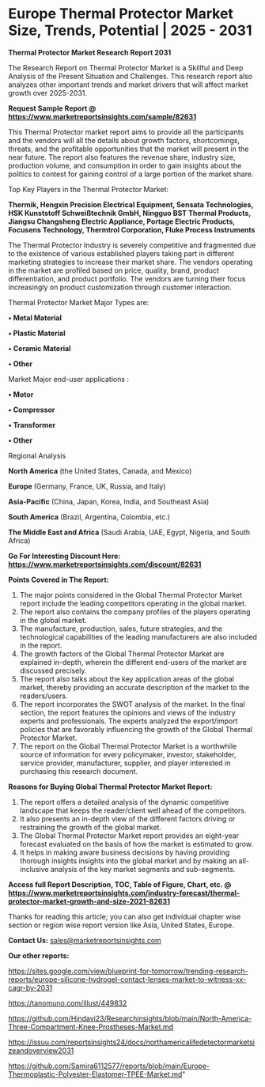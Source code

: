 # Europe Thermal Protector Market Size, Trends, Potential | 2025 - 2031

<strong>Thermal Protector Market Research Report 2031</strong>

The Research Report on Thermal Protector Market is a Skillful and Deep Analysis of the Present Situation and Challenges. This research report also analyzes other important trends and market drivers that will affect market growth over 2025-2031.

<strong>Request Sample Report @ <a href=https://www.marketreportsinsights.com/sample/82631>https://www.marketreportsinsights.com/sample/82631</a></strong>

This Thermal Protector market report aims to provide all the participants and the vendors will all the details about growth factors, shortcomings, threats, and the profitable opportunities that the market will present in the near future. The report also features the revenue share, industry size, production volume, and consumption in order to gain insights about the politics to contest for gaining control of a large portion of the market share.

Top Key Players in the Thermal Protector Market:

<strong>Thermik, Hengxin Precision Electrical Equipment, Sensata Technologies, HSK Kunststoff Schweißtechnik GmbH, Ningguo BST Thermal Products, Jiangsu Changsheng Electric Appliance, Portage Electric Products, Focusens Technology, Thermtrol Corporation, Fluke Process Instruments</strong>

The Thermal Protector Industry is severely competitive and fragmented due to the existence of various established players taking part in different marketing strategies to increase their market share. The vendors operating in the market are profiled based on price, quality, brand, product differentiation, and product portfolio. The vendors are turning their focus increasingly on product customization through customer interaction.

Thermal Protector Market Major Types are:

<strong>• Metal Material

• Plastic Material

• Ceramic Material

• Other</strong>

Market Major end-user applications :

<strong>• Motor

• Compressor

• Transformer

• Other</strong>

Regional Analysis

</u><strong><b>North America</b></strong> (the United States, Canada, and Mexico)

<strong><b>Europe </b></strong>(Germany, France, UK, Russia, and Italy)

<strong><b>Asia-Pacific</b></strong> (China, Japan, Korea, India, and Southeast Asia)

<strong><b>South America</b></strong> (Brazil, Argentina, Colombia, etc.)

<strong><b>The Middle East and Africa</b></strong> (Saudi Arabia, UAE, Egypt, Nigeria, and South Africa)

<strong>Go For Interesting Discount Here: <a href=https://www.marketreportsinsights.com/discount/82631>https://www.marketreportsinsights.com/discount/82631</a></strong>

<strong>Points Covered in The Report:</strong>
<ol>
  <li>The major points considered in the Global Thermal Protector Market report include the leading competitors operating in the global market.</li>
  <li>The report also contains the company profiles of the players operating in the global market.</li>
  <li>The manufacture, production, sales, future strategies, and the technological capabilities of the leading manufacturers are also included in the report.</li>
  <li>The growth factors of the Global Thermal Protector Market are explained in-depth, wherein the different end-users of the market are discussed precisely.</li>
  <li>The report also talks about the key application areas of the global market, thereby providing an accurate description of the market to the readers/users.</li>
  <li>The report incorporates the SWOT analysis of the market. In the final section, the report features the opinions and views of the industry experts and professionals. The experts analyzed the export/import policies that are favorably influencing the growth of the Global Thermal Protector Market.</li>
  <li>The report on the Global Thermal Protector Market is a worthwhile source of information for every policymaker, investor, stakeholder, service provider, manufacturer, supplier, and player interested in purchasing this research document.</li>
</ol>
<strong>Reasons for Buying Global Thermal Protector Market Report:</strong>

<ol>
  <li>The report offers a detailed analysis of the dynamic competitive landscape that keeps the reader/client well ahead of the competitors.</li>
  <li>It also presents an in-depth view of the different factors driving or restraining the growth of the global market.</li>
  <li>The Global Thermal Protector Market report provides an eight-year forecast evaluated on the basis of how the market is estimated to grow.</li>
  <li>It helps in making aware business decisions by having providing thorough insights insights into the global market and by making an all-inclusive analysis of the key market segments and sub-segments.</li>
</ol>
<strong>Access full Report Description, TOC, Table of Figure, Chart, etc. @ <a href=https://www.marketreportsinsights.com/industry-forecast/thermal-protector-market-growth-and-size-2021-82631>https://www.marketreportsinsights.com/industry-forecast/thermal-protector-market-growth-and-size-2021-82631</a></strong>


Thanks for reading this article; you can also get individual chapter wise section or region wise report version like Asia, United States, Europe.

<strong>Contact Us:</strong>
sales@marketreportsinsights.com

<strong>Our other reports:</strong>

<a href=https://sites.google.com/view/blueprint-for-tomorrow/trending-research-reports/europe-silicone-hydrogel-contact-lenses-market-to-witness-xx-cagr-by-2031>https://sites.google.com/view/blueprint-for-tomorrow/trending-research-reports/europe-silicone-hydrogel-contact-lenses-market-to-witness-xx-cagr-by-2031</a>

<a href=https://tanomuno.com/illust/449832>https://tanomuno.com/illust/449832</a>

<a href=https://github.com/Hindavi23/Researchinsights/blob/main/North-America-Three-Compartment-Knee-Prostheses-Market.md>https://github.com/Hindavi23/Researchinsights/blob/main/North-America-Three-Compartment-Knee-Prostheses-Market.md</a>

<a href=https://issuu.com/reportsinsights24/docs/northamericalifedetectormarketsizeandoverview2031>https://issuu.com/reportsinsights24/docs/northamericalifedetectormarketsizeandoverview2031</a>

<a href=https://github.com/Samira6112577/reports/blob/main/Europe-Thermoplastic-Polyester-Elastomer-TPEE-Market.md>https://github.com/Samira6112577/reports/blob/main/Europe-Thermoplastic-Polyester-Elastomer-TPEE-Market.md</a>"

